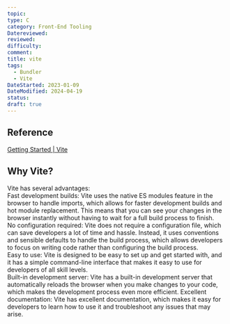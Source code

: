 ```yaml
---
topic: 
type: C
category: Front-End Tooling
Datereviewed: 
reviewed: 
difficulty: 
comment: 
title: vite
tags:
  - Bundler
  - Vite
DateStarted: 2023-01-09
DateModified: 2024-04-19
status: 
draft: true
---
```


## Reference

[Getting Started | Vite](https://vitejs.dev/guide/)

## Why Vite?

Vite has several advantages:  
Fast development builds: Vite uses the native ES modules feature in the browser to handle imports, which allows for faster development builds and hot module replacement. This means that you can see your changes in the browser instantly without having to wait for a full build process to finish.  
No configuration required: Vite does not require a configuration file, which can save developers a lot of time and hassle. Instead, it uses conventions and sensible defaults to handle the build process, which allows developers to focus on writing code rather than configuring the build process.  
Easy to use: Vite is designed to be easy to set up and get started with, and it has a simple command-line interface that makes it easy to use for developers of all skill levels.  
Built-in development server: Vite has a built-in development server that automatically reloads the browser when you make changes to your code, which makes the development process even more efficient. Excellent documentation: Vite has excellent documentation, which makes it easy for developers to learn how to use it and troubleshoot any issues that may arise.
